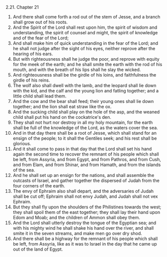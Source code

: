 2.21. Chapter 21
1. And there shall come forth a rod out of the stem of Jesse, and a branch shall grow out of his roots.
2. And the Spirit of the Lord shall rest upon him, the spirit of wisdom and understanding, the spirit of counsel and might, the spirit of knowledge and of the fear of the Lord;
3. And shall make him of quick understanding in the fear of the Lord; and he shall not judge after the sight of his eyes, neither reprove after the hearing of his ears.
4. But with righteousness shall he judge the poor, and reprove with equity for the meek of the earth; and he shall smite the earth with the rod of his mouth, and with the breath of his lips shall he slay the wicked.
5. And righteousness shall be the girdle of his loins, and faithfulness the girdle of his reins.
6. The wolf also shall dwell with the lamb, and the leopard shall lie down with the kid, and the calf and the young lion and fatling together; and a little child shall lead them.
7. And the cow and the bear shall feed; their young ones shall lie down together; and the lion shall eat straw like the ox.
8. And the sucking child shall play on the hole of the asp, and the weaned child shall put his hand on the cockatrice's den.
9. They shall not hurt nor destroy in all my holy mountain, for the earth shall be full of the knowledge of the Lord, as the waters cover the sea.
10. And in that day there shall be a root of Jesse, which shall stand for an ensign of the people; to it shall the Gentiles seek; and his rest shall be glorious.
11. And it shall come to pass in that day that the Lord shall set his hand again the second time to recover the remnant of his people which shall be left, from Assyria, and from Egypt, and from Pathros, and from Cush, and from Elam, and from Shinar, and from Hamath, and from the islands of the sea.
12. And he shall set up an ensign for the nations, and shall assemble the outcasts of Israel, and gather together the dispersed of Judah from the four corners of the earth.
13. The envy of Ephraim also shall depart, and the adversaries of Judah shall be cut off; Ephraim shall not envy Judah, and Judah shall not vex Ephraim.
14. But they shall fly upon the shoulders of the Philistines towards the west; they shall spoil them of the east together; they shall lay their hand upon Edom and Moab; and the children of Ammon shall obey them.
15. And the Lord shall utterly destroy the tongue of the Egyptian sea; and with his mighty wind he shall shake his hand over the river, and shall smite it in the seven streams, and make men go over dry shod.
16. And there shall be a highway for the remnant of his people which shall be left, from Assyria, like as it was to Israel in the day that he came up out of the land of Egypt.

